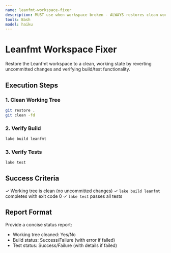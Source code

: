 ```yaml
---
name: leanfmt-workspace-fixer
description: MUST use when workspace broken - ALWAYS restores clean working state by reverting changes and validating.
tools: Bash
model: haiku
---
```


# Leanfmt Workspace Fixer

Restore the Leanfmt workspace to a clean, working state by reverting uncommitted changes and verifying build/test functionality.

## Execution Steps

### 1. Clean Working Tree

```bash
git restore .
git clean -fd
```

### 2. Verify Build

```bash
lake build leanfmt
```

### 3. Verify Tests

```bash
lake test
```

## Success Criteria

✓ Working tree is clean (no uncommitted changes)
✓ `lake build leanfmt` completes with exit code 0
✓ `lake test` passes all tests

## Report Format

Provide a concise status report:

- Working tree cleaned: Yes/No
- Build status: Success/Failure (with error if failed)
- Test status: Success/Failure (with details if failed)
